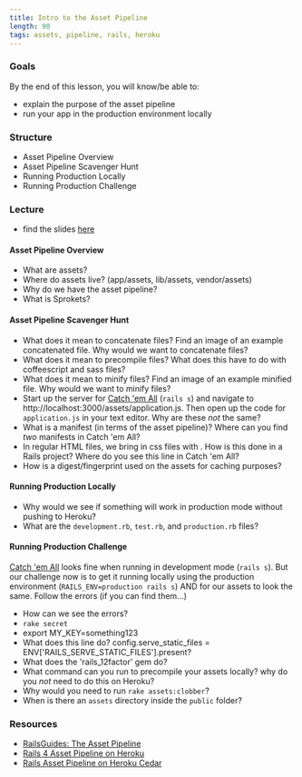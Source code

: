 ```yaml
---
title: Intro to the Asset Pipeline
length: 90
tags: assets, pipeline, rails, heroku
---
```


### Goals

By the end of this lesson, you will know/be able to:

* explain the purpose of the asset pipeline
* run your app in the production environment locally

### Structure

* Asset Pipeline Overview
* Asset Pipeline Scavenger Hunt
* Running Production Locally 
* Running Production Challenge

### Lecture

* find the slides [here](https://www.dropbox.com/s/k4793eg4ovgkkr9/intro_to_asset_pipeline.key?dl=0)

#### Asset Pipeline Overview

* What are assets?
* Where do assets live? (app/assets, lib/assets, vendor/assets)
* Why do we have the asset pipeline?
* What is Sprokets? 

#### Asset Pipeline Scavenger Hunt

* What does it mean to concatenate files? Find an image of an example concatenated file. Why would we want to concatenate files? 
* What does it mean to precompile files? What does this have to do with coffeescript and sass files?
* What does it mean to minify files? Find an image of an example minified file. Why would we want to minify files? 
* Start up the server for [Catch 'em All](https://github.com/rwarbelow/catch-em-all) (`rails s`) and navigate to http://localhost:3000/assets/application.js. Then open up the code for `application.js` in your text editor. Why are these *not* the same? 
* What is a manifest (in terms of the asset pipeline)? Where can you find *two* manifests in Catch 'em All? 
* In regular HTML files, we bring in css files with <link rel="stylesheet" href="application.css">. How is this done in a Rails project? Where do you see this line in Catch 'em All? 
* How is a digest/fingerprint used on the assets for caching purposes?

#### Running Production Locally

* Why would we see if something will work in production mode without pushing to Heroku?
* What are the `development.rb`, `test.rb`, and `production.rb` files? 

#### Running Production Challenge

[Catch 'em All](https://github.com/rwarbelow/catch-em-all) looks fine when running in development mode (`rails s`). But our challenge now is to get it running locally using the production environment (`RAILS_ENV=production rails s`) AND for our assets to look the same. Follow the errors (if you can find them...) 

* How can we see the errors? 
* `rake secret`
* export MY_KEY=something123
* What does this line do? config.serve_static_files = ENV['RAILS_SERVE_STATIC_FILES'].present?
* What does the 'rails_12factor' gem do?
* What command can you run to precompile your assets locally? why do you *not* need to do this on Heroku? 
* Why would you need to run `rake assets:clobber`?
* When is there an `assets` directory inside the `public` folder? 

### Resources

* [RailsGuides: The Asset Pipeline](http://guides.rubyonrails.org/asset_pipeline.html)
* [Rails 4 Asset Pipeline on Heroku](https://devcenter.heroku.com/articles/rails-4-asset-pipeline)
* [Rails Asset Pipeline on Heroku Cedar](https://devcenter.heroku.com/articles/rails-asset-pipeline)
